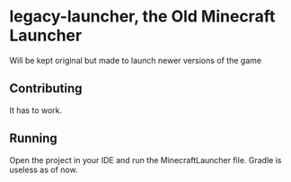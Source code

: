# legacy-launcher, the Old Minecraft Launcher
Will be kept original but made to launch newer versions of the game
## Contributing
It has to work.
## Running
Open the project in your IDE and run the MinecraftLauncher file. Gradle is useless as of now.
